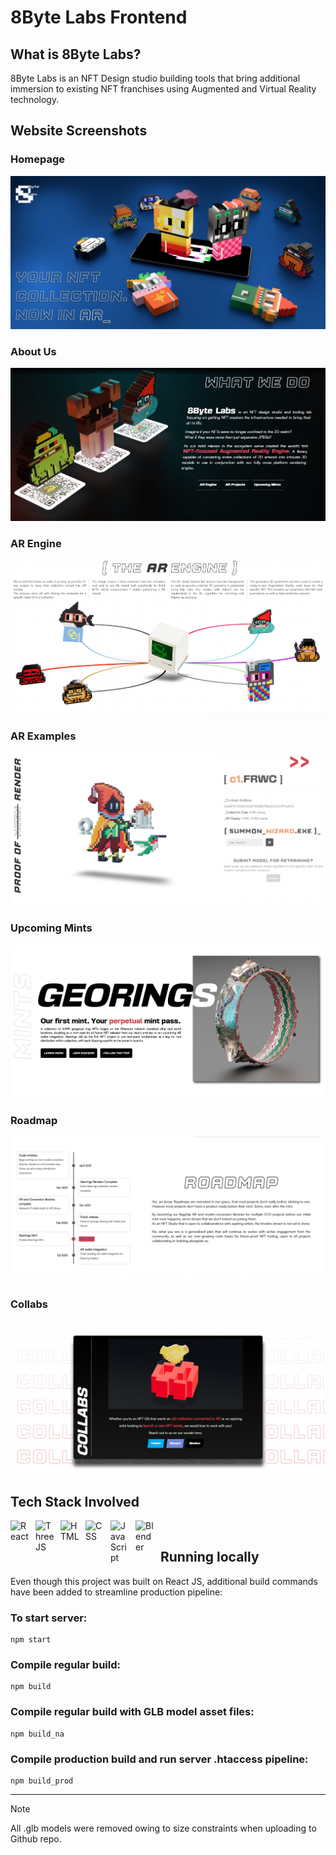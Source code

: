 # 8Byte Labs Frontend

## What is 8Byte Labs?

8Byte Labs is an NFT Design studio building tools that bring additional immersion to existing NFT franchises using Augmented and Virtual Reality technology.

## Website Screenshots

### Homepage

![Homepage](/screenshots/Home.jpg "Homepage")

### About Us

![About Us](/screenshots/AboutUs.jpg "AboutUs")

### AR Engine

![AR Engine](/screenshots/AREngine.jpg "AREngine")

### AR Examples

![AR Examples](/screenshots/ARExamples.jpg "ARExample")

### Upcoming Mints

![Upcoming Mints](/screenshots/UpcomingMints.jpg "UpcomingMints")

### Roadmap

![Roadmap](/screenshots/Roadmap.jpg "Roadmap")

### Collabs

![Collabs](/screenshots/Collabs.jpg "Collabs")

## Tech Stack Involved

<img align="left" alt="React" width="30px" style="padding-right:10px;" src="https://cdn.jsdelivr.net/gh/devicons/devicon/icons/react/react-original.svg" />
<img align="left" alt="ThreeJS" width="30px" style="padding-right:10px;" src="https://cdn.jsdelivr.net/gh/devicons/devicon/icons/threejs/threejs-original-wordmark.svg" />
<img align="left" alt="HTML" width="30px" style="padding-right:10px;" src="https://cdn.jsdelivr.net/gh/devicons/devicon/icons/html5/html5-plain.svg" />
<img align="left" alt="CSS" width="30px" style="padding-right:10px;" src="https://cdn.jsdelivr.net/gh/devicons/devicon/icons/css3/css3-plain.svg" />
<img align="left" alt="JavaScript" width="30px" style="padding-right:10px;" src="https://cdn.jsdelivr.net/gh/devicons/devicon/icons/javascript/javascript-plain.svg" />
<img align="left" alt="Blender" width="30px" style="padding-right:10px;" src="https://cdn.jsdelivr.net/gh/devicons/devicon/icons/blender/blender-original.svg" />

<br/>

## Running locally

Even though this project was built on React JS, additional build commands have been added to streamline production pipeline:

### To start server:
```
npm start
```

### Compile regular build:
```
npm build
```

### Compile regular build with GLB model asset files:
```
npm build_na
```

### Compile production build and run server .htaccess pipeline:
```
npm build_prod
```

---

> [!NOTE]
> All .glb models were removed owing to size constraints when uploading to Github repo.

